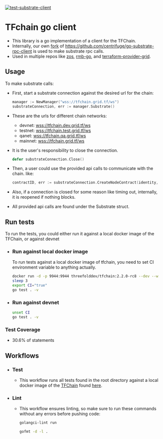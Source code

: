[![test-substrate-client](https://github.com/threefoldtech/substrate-client/actions/workflows/test.yml/badge.svg)](https://github.com/threefoldtech/substrate-client/actions/workflows/test.yml)

# **TFchain go client**

- This library is a go implementation of a client for the TFChain.
- Internally, our own [fork](https://github.com/threefoldtech/go-substrate-rpc-client) of <https://github.com/centrifuge/go-substrate-rpc-client> is used to make substrate rpc calls.
- Used in multiple repos like [zos](https://github.com/threefoldtech/zos), [rmb-go](https://github.com/threefoldtech/rmb_go), and [terraform-provider-grid](https://github.com/threefoldtech/terraform-provider-grid).

## **Usage**

To make substrate calls:

- First, start a substrate connection against the desired url for the chain:

  ```go
  manager := NewManager("wss://tfchain.grid.tf/ws")
  substrateConnection, err := manager.Substrate()
  ```

- These are the urls for different chain networks:
  
  - devnet:  <wss://tfchain.dev.grid.tf/ws>
  - testnet: <wss://tfchain.test.grid.tf/ws>
  - qanet:   <wss://tfchain.qa.grid.tf/ws>
  - mainnet: <wss://tfchain.grid.tf/ws>

- It is the user's responsibility to close the connection.

  ```go
  defer substrateConnection.Close()
  ```

- Then, a user could use the provided api calls to communicate with the chain. like:

  ```go
  contractID, err := substrateConnection.CreateNodeContract(identity, nodeID, body, hash, publicIPsCount, solutionProviderID)
  ```

- Also, if a connection is closed for some reason like timing out, internally, it is reopened if nothing blocks.
- All provided api calls are found under the Substrate struct.

## **Run tests**

  To run the tests, you could either run it against a local docker image of the TFChain, or against devnet

- ### **Run against local docker image**

  To run tests against a local docker image of tfchain, you need to set CI environment variable to anything actually.

  ```bash
  docker run -d -p 9944:9944 threefolddev/tfchain:2.2.0-rc8 --dev --ws-external
  sleep 3
  export CI="true"
  go test . -v
  ```

- ### **Run against devnet**

  ```bash
  unset CI
  go test . -v
  ```

### **Test Coverage**

- 30.6% of statements

## **Workflows**

- ### **Test**
  
  - This workflow runs all tests found in the root directory against a local docker image of the [TFChain](https://github.com/threefoldtech/tfchain) found [here](https://hub.docker.com/r/threefolddev/tfchain).

- ### **Lint**

  - This workflow ensures linting, so make sure to run these commands without any errors before pushing code:

    ```bash
    golangci-lint run
    ```

    ```bash
    gofmt -d -l .
    ```
